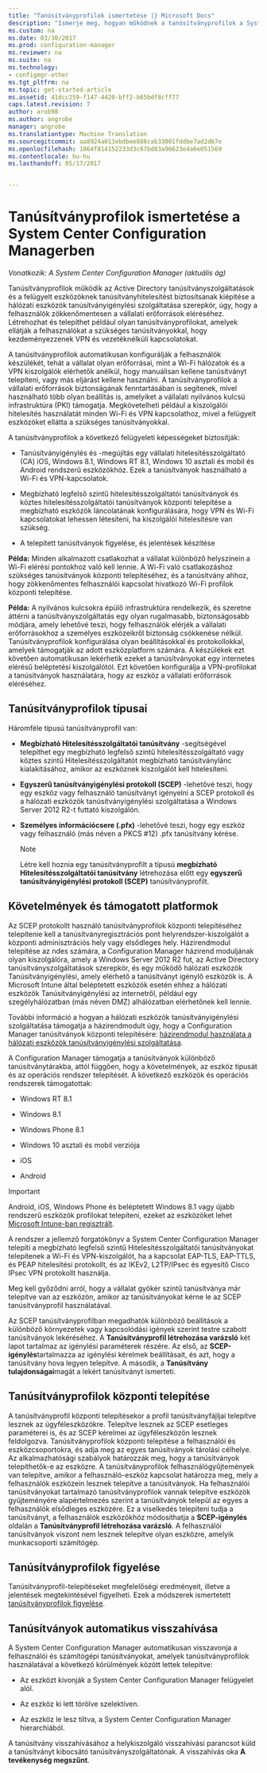 ```yaml
---
title: "Tanúsítványprofilok ismertetése |} Microsoft Docs"
description: "Ismerje meg, hogyan működnek a tanúsítványprofilok a System Center Configuration Manager Active Directory tanúsítványszolgáltatás a."
ms.custom: na
ms.date: 03/30/2017
ms.prod: configuration-manager
ms.reviewer: na
ms.suite: na
ms.technology:
- configmgr-other
ms.tgt_pltfrm: na
ms.topic: get-started-article
ms.assetid: 41dcc259-f147-4420-bff2-b65bdf8cff77
caps.latest.revision: 7
author: arob98
ms.author: angrobe
manager: angrobe
ms.translationtype: Machine Translation
ms.sourcegitcommit: aa8924a013ebdbee888cab33001fddbe7ad2d67e
ms.openlocfilehash: 1864f814152233d3c67bd83a96623e4a6e051569
ms.contentlocale: hu-hu
ms.lasthandoff: 05/17/2017


---
```


# <a name="introduction-to-certificate-profiles-in-system-center-configuration-manager"></a>Tanúsítványprofilok ismertetése a System Center Configuration Managerben

*Vonatkozik: A System Center Configuration Manager (aktuális ág)*


Tanúsítványprofilok működik az Active Directory tanúsítványszolgáltatások és a felügyelt eszközöknek tanúsítványhitelesítést biztosítsanak kiépítése a hálózati eszközök tanúsítványigénylési szolgáltatása szerepkör, úgy, hogy a felhasználók zökkenőmentesen a vállalati erőforrások eléréséhez. Létrehozhat és telepíthet például olyan tanúsítványprofilokat, amelyek ellátják a felhasználókat a szükséges tanúsítványokkal, hogy kezdeményezzenek VPN és vezetéknélküli kapcsolatokat. 

A tanúsítványprofilok automatikusan konfigurálják a felhasználók készülékét, tehát a vállalat olyan erőforrásai, mint a Wi-Fi hálózatok és a VPN kiszolgálók elérhetők anélkül, hogy manuálisan kellene tanúsítványt telepíteni, vagy más eljárást kellene használni. A tanúsítványprofilok a vállalati erőforrások biztonságának fenntartásában is segítenek, mivel használható több olyan beállítás is, amelyiket a vállalati nyilvános kulcsú infrastruktúra (PKI) támogatja. Megkövetelheti például a kiszolgálói hitelesítés használatát minden Wi-Fi és VPN kapcsolathoz, mivel a felügyelt eszközöket ellátta a szükséges tanúsítványokkal.   

A tanúsítványprofilok a következő felügyeleti képességeket biztosítják:  

-   Tanúsítványigénylés és -megújítás egy vállalati hitelesítésszolgáltató (CA) iOS, Windows 8.1, Windows RT 8.1, Windows 10 asztali és mobil és Android rendszerű eszközökhöz. Ezek a tanúsítványok használható a Wi-Fi és VPN-kapcsolatok.  

-   Megbízható legfelső szintű hitelesítésszolgáltatói tanúsítványok és köztes hitelesítésszolgáltatói tanúsítványok központi telepítése a megbízható eszközök láncolatának konfigurálására, hogy VPN és Wi-Fi kapcsolatokat lehessen létesíteni, ha kiszolgálói hitelesítésre van szükség.  

-   A telepített tanúsítványok figyelése, és jelentések készítése  

**Példa:** Minden alkalmazott csatlakozhat a vállalat különböző helyszínein a Wi-Fi elérési pontokhoz való kell lennie. A Wi-Fi való csatlakozáshoz szükséges tanúsítványok központi telepítéséhez, és a tanúsítvány ahhoz, hogy zökkenőmentes felhasználói kapcsolat hivatkozó Wi-Fi profilok központi telepítése.  

**Példa:** A nyilvános kulcsokra épülő infrastruktúra rendelkezik, és szeretne áttérni a tanúsítványszolgáltatás egy olyan rugalmasabb, biztonságosabb módjára, amely lehetővé teszi, hogy felhasználók elérjék a vállalati erőforrásokhoz a személyes eszközeikről biztonság csökkenése nélkül. Tanúsítványprofilok konfigurálása olyan beállításokkal és protokollokkal, amelyek támogatják az adott eszközplatform számára. A készülékek ezt követően automatikusan lekérhetik ezeket a tanúsítványokat egy internetes elérésű beléptetési kiszolgálótól. Ezt követően konfigurálja a VPN-profilokat a tanúsítványok használatára, hogy az eszköz a vállalati erőforrások eléréséhez.  

## <a name="types-of-certificate-profiles"></a>Tanúsítványprofilok típusai  
 Háromféle típusú tanúsítványprofil van:  

-   **Megbízható Hitelesítésszolgáltatói tanúsítvány** -segítségével telepíthet egy megbízható legfelső szintű hitelesítésszolgáltató vagy köztes szintű Hitelesítésszolgáltatót megbízható tanúsítványlánc kialakításához, amikor az eszköznek kiszolgálót kell hitelesíteni.  

-   **Egyszerű tanúsítványigénylési protokoll (SCEP)** -lehetővé teszi, hogy egy eszköz vagy felhasználó tanúsítványt igényelni a SCEP protokoll és a hálózati eszközök tanúsítványigénylési szolgáltatása a Windows Server 2012 R2-t futtató kiszolgálón.
-   **Személyes információcsere (.pfx)** -lehetővé teszi, hogy egy eszköz vagy felhasználó (más néven a PKCS #12) .pfx tanúsítvány kérése.

    > [!NOTE]  
    >  Létre kell hoznia egy tanúsítványprofilt a típusú **megbízható Hitelesítésszolgáltatói tanúsítvány** létrehozása előtt egy **egyszerű tanúsítványigénylési protokoll (SCEP)** tanúsítványprofilt.  

## <a name="requirements-and-supported-platforms"></a>Követelmények és támogatott platformok  
 Az SCEP protokollt használó tanúsítványprofilok központi telepítéséhez telepítenie kell a tanúsítványregisztrációs pont helyrendszer-kiszolgálót a központi adminisztrációs hely vagy elsődleges hely. Házirendmodul telepítése az ndes számára, a Configuration Manager házirend moduljának olyan kiszolgálóra, amely a Windows Server 2012 R2 fut, az Active Directory tanúsítványszolgáltatások szerepkör, és egy működő hálózati eszközök Tanúsítványigénylési, amely elérhető a tanúsítványt igénylő eszközök is. A Microsoft Intune által beléptetett eszközök esetén ehhez a hálózati eszközök Tanúsítványigénylési az internetről, például egy szegélyhálózatban (más néven DMZ) alhálózatban elérhetőnek kell lennie.  

 További információ a hogyan a hálózati eszközök tanúsítványigénylési szolgáltatása támogatja a házirendmodult úgy, hogy a Configuration Manager tanúsítványok központi telepítésére: [házirendmodul használata a hálózati eszközök tanúsítványigénylési szolgáltatása](http://go.microsoft.com/fwlink/p/?LinkId=328657).  

 A Configuration Manager támogatja a tanúsítványok különböző tanúsítványtárakba, attól függően, hogy a követelmények, az eszköz típusát és az operációs rendszer telepítését. A következő eszközök és operációs rendszerek támogatottak:  

-   Windows RT 8.1  

-   Windows 8.1  

-   Windows Phone 8.1  

-   Windows 10 asztali és mobil verziója  

-   iOS  

-   Android  

> [!IMPORTANT]  
>  Android, iOS, Windows Phone és beléptetett Windows 8.1 vagy újabb rendszerű eszközök profilokat telepíteni, ezeket az eszközöket lehet [Microsoft Intune-ban regisztrált](https://technet.microsoft.com/en-us/library/dn646962.aspx).   

A rendszer a jellemző forgatókönyv a System Center Configuration Manager telepíti a megbízható legfelső szintű Hitelesítésszolgáltatói tanúsítványokat telepítenek a Wi-Fi és VPN-kiszolgálót, ha a kapcsolat EAP-TLS, EAP-TTLS, és PEAP hitelesítési protokollt, és az IKEv2, L2TP/IPsec és egyesítő Cisco IPsec VPN protokollt használja.  

Meg kell győződni arról, hogy a vállalat gyökér szintű tanúsítványa már telepítve van az eszközön, amikor az tanúsítványokat kérne le az SCEP tanúsítványprofil használatával.  

Az SCEP tanúsítványprofilban megadhatók különböző beállítások a különböző környezetek vagy kapcsolódási igények szerint testre szabott tanúsítványok lekéréséhez. A **Tanúsítványprofil létrehozása varázsló** két lapot tartalmaz az igénylési paraméterek részére. Az első, az **SCEP-igénylés**tartalmazza az igénylési kérelmek beállításait, és azt, hogy a tanúsítvány hova legyen telepítve. A második, a **Tanúsítvány tulajdonságai**magát a lekért tanúsítványt ismerteti.  

## <a name="deploying-certificate-profiles"></a>Tanúsítványprofilok központi telepítése  
 A tanúsítványprofil központi telepítésekor a profil tanúsítványfájljai telepítve lesznek az ügyféleszközökre. Telepítve lesznek az SCEP esetleges paraméterei is, és az SCEP kérelmei az ügyféleszközön lesznek feldolgozva. Tanúsítványprofilok központi telepítése a felhasználói és eszközcsoportokra, és adja meg az egyes tanúsítványok tárolási célhelye. Az alkalmazhatósági szabályok határozzák meg, hogy a tanúsítványok telepíthetők-e az eszközre. A tanúsítványprofilok felhasználógyűjtemények van telepítve, amikor a felhasználó-eszköz kapcsolat határozza meg, mely a felhasználók eszközein lesznek telepítve a tanúsítványok. Ha felhasználói tanúsítványokat tartalmazó tanúsítványprofilok vannak telepítve eszközök gyűjteményére alapértelmezés szerint a tanúsítványok települ az egyes a felhasználók elsődleges eszközére. Ez a viselkedés telepíteni tudja a tanúsítványt, a felhasználók eszközökhöz módosíthatja a **SCEP-igénylés** oldalán a **Tanúsítványprofil létrehozása varázsló**. A felhasználói tanúsítványok viszont nem lesznek telepítve olyan eszközre, amelyik munkacsoporti számítógép.  

## <a name="monitoring-certificate-profiles"></a>Tanúsítványprofilok figyelése  

Tanúsítványprofil-telepítéseket megfelelőségi eredményeit, illetve a jelentések megtekintésével figyelheti. Ezek a módszerek ismertetett [tanúsítványprofilok figyelése](/sccm/protect/deploy-use/monitor-certificate-profiles).


## <a name="automatic-revocation-of-certificates"></a>Tanúsítványok automatikus visszahívása  
 A System Center Configuration Manager automatikusan visszavonja a felhasználói és számítógépi tanúsítványokat, amelyek tanúsítványprofilok használatával a következő körülmények között lettek telepítve:  

-   Az eszközt kivonják a System Center Configuration Manager felügyelet alól.  

-   Az eszköz ki lett törölve szelektíven.  

-   Az eszköz le lesz tiltva, a System Center Configuration Manager hierarchiából.  

 A tanúsítvány visszahívásához a helykiszolgáló visszahívási parancsot küld a tanúsítványt kibocsátó tanúsítványszolgáltatónak. A visszahívás oka **A tevékenység megszűnt**.  
